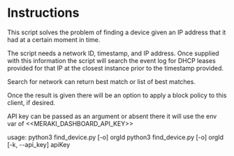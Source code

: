 # Instructions
This script solves the problem of finding a device given an IP address that it had at a certain moment in time.

The script needs a network ID, timestamp, and IP address. Once supplied with this information the script
 will search the event log for DHCP leases provided for that IP at the closest instance prior to the timestamp
 provided.
 
 Search for network can return best match or list of best matches.
 
 Once the result is given there will be an option to apply a block policy to this client, if desired.
 
 API key can be passed as an argument or absent there it will use the env var of <<MERAKI_DASHBOARD_API_KEY>>
 
 usage: python3 find_device.py [-o] orgId
        python3 find_device.py [-o] orgId [-k, --api_key] apiKey
